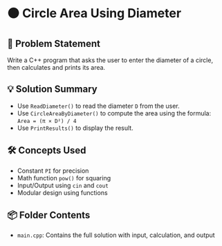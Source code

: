 # 🟠 Circle Area Using Diameter

## 🧩 Problem Statement
Write a C++ program that asks the user to enter the diameter of a circle, then calculates and prints its area.

## 💡 Solution Summary
- Use `ReadDiameter()` to read the diameter `D` from the user.
- Use `CircleAreaByDiameter()` to compute the area using the formula:  
  `Area = (π × D²) / 4`
- Use `PrintResults()` to display the result.

## 🛠️ Concepts Used
- Constant `PI` for precision
- Math function `pow()` for squaring
- Input/Output using `cin` and `cout`
- Modular design using functions

## 📦 Folder Contents
- `main.cpp`: Contains the full solution with input, calculation, and output

